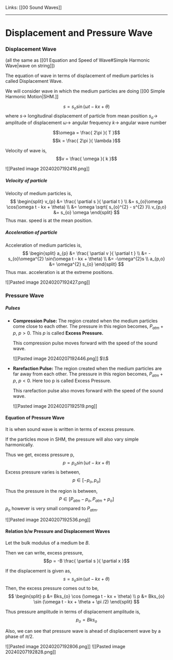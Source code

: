 Links: [[00 Sound Waves]]
___
# Displacement and Pressure Wave
### Displacement Wave
(all the same as [[01 Equation and Speed of Wave#Simple Harmonic Wave|wave on string]])

The equation of wave in terms of displacement of medium particles is called Displacement Wave.

We will consider wave in which the medium particles are doing [[00 Simple Harmonic Motion|SHM.]]

$$s = s_{o}\sin(\omega t - kx + \theta)$$
where 
$s \to$ longitudinal displacement of particle from mean position
$s_{o} \to$ amplitude of displacement
$\omega \to$ angular frequency
$k \to$ angular wave number 

$$\omega = \frac{ 2\pi }{ T }$$
$$k = \frac{ 2\pi }{ \lambda }$$

Velocity of wave is,
$$v = \frac{ \omega }{ k }$$

![[Pasted image 20240207192416.png]]

##### Velocity of particle
Velocity of medium particles is,
$$
\begin{split}
v_{p} &= \frac{ \partial s }{ \partial t } \\
&= s_{o}\omega \cos(\omega t - kx + \theta) \\
&= \omega \sqrt{ s_{o}^{2} - s^{2} }\\ 
v_{p,o} &= s_{o} \omega
\end{split}
$$
Thus max. speed is at the mean position. 

##### Acceleration of particle
Acceleration of medium particles is,
$$
\begin{split}
a_{p} &= \frac{ \partial v }{ \partial t } \\
&= -s_{o}\omega^{2} \sin(\omega t - kx + \theta) \\
&= -\omega^{2}s \\
a_{p,o} &= \omega^{2} s_{o} 
\end{split}
$$
Thus max. acceleration is at the extreme positions. 

![[Pasted image 20240207192427.png]]

### Pressure Wave
##### Pulses
- **Compression Pulse:** The region created when the medium particles come close to each other.
	The pressure in this region becomes, $P_{atm} + p,\ p > 0$. 
	This $p$ is called **Excess Pressure.**
	
	This compression pulse moves forward with the speed of the sound wave. 
  
	![[Pasted image 20240207192446.png]]
	$\\$
	  
- **Rarefaction Pulse:** The region created when the medium particles are far away from each other.
	The pressure in this region becomes, $P_{atm} + p,\ p < 0$. 
	Here too p is called Excess Pressure. 
	
	This rarefaction pulse also moves forward with the speed of the sound wave. 
	
	![[Pasted image 20240207192519.png]]

#### Equation of Pressure Wave 
It is when sound wave is written in terms of excess pressure.

If the particles move in SHM, the pressure will also vary simple harmonically.

Thus we get, excess pressure p,
$$p = p_{o}\sin(\upomega t - kx + \theta)$$
Excess pressure varies is between,
$$p \in [-p_{o}, p_{o}]$$

Thus the pressure in the region is between,
$$P \in [P_{atm} - p_{o}, P_{atm} + p_{o}]$$
$p_{o}$ however is very small compared to $P_{atm}$.

![[Pasted image 20240207192536.png]]

#### Relation b/w Pressure and Displacement Waves 
Let the bulk modulus of a medium be $B$.

Then we can write, excess pressure,
$$p = -B \frac{ \partial s }{ \partial x }$$

If the displacement is given as,
$$s = s_{o} \sin (\omega t -kx + \theta)$$
Then, the excess pressure comes out to be,
$$
\begin{split}
p &=  Bks_{o} \cos (\omega t - kx + \theta) \\
p &=  Bks_{o} \sin (\omega t - kx + \theta + \pi /2)
\end{split}
$$

Thus pressure amplitude in terms of displacement amplitude is,
$$p_{o} = Bks_{o}$$

Also, we can see that pressure wave is ahead of displacement wave by a phase of $\pi /2$.

![[Pasted image 20240207192806.png]]
![[Pasted image 20240207192828.png]]